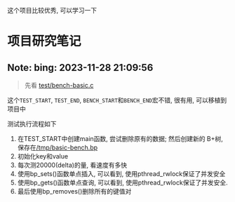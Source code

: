 这个项目比较优秀, 可以学习一下

# 项目研究笔记

## Note: bing: 2023-11-28 21:09:56

> 先看 [test/bench-basic.c](test/bench-basic.c)

这个`TEST_START`, `TEST_END`, `BENCH_START`和`BENCH_END`宏不错, 很有用, 可以移植到项目中

测试执行流程如下

1. 在TEST_START中创建main函数, 尝试删除原有的数据; 然后创建新的 B+树, 保存在[/tmp/basic-bench.bp](/tmp/basic-bench.bp)
2. 初始化key和value
3. 每次测20000(delta)的量, 看速度有多快
4. 使用bp_sets()函数单点插入, 可以看到, 使用pthread_rwlock保证了并发安全
5. 使用bp_gets()函数单点查询, 可以看到, 使用pthread_rwlock保证了并发安全.
6. 最后使用bp_removes()删除所有的键值对
